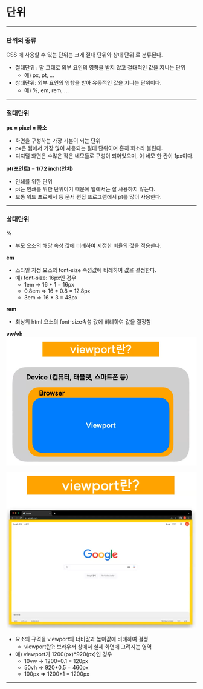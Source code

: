 # 단위

---

### 단위의 종류
CSS 에 사용할 수 있는 단위는 크게 절대 단위와 상대 단위 로 분류된다.
- 절대단위 : 말 그대로 외부 요인의 영향을 받지 않고 절대적인 값을 지니는 단위
  - 예) px, pt, ...
- 상대단위: 외부 요인의 영향을 받아 유동적인 값을 지니는 단위이다.
  - 예) %, em, rem, ...

---

### 절대단위
**px = pixel = 화소**
- 화면을 구성하는 가장 기본이 되는 단위
- px은 웹에서 가장 많이 사용되는 절대 단위이며 흔히 화소라 불린다.
- 디지털 화면은 수많은 작은 네모들로 구성이 되어있으며, 이 네모 한 칸이 1px이다.

**pt(포인트) = 1/72 inch(인치)**
- 인쇄를 위한 단위
- pt는 인쇄를 위한 단위이기 때문에 웹에서는 잘 사용하지 않는다.
- 보통 워드 프로세서 등 문서 편집 프로그램에서 pt를 많이 사용한다.

---

### 상대단위
**%**
- 부모 요소의 해당 속성 값에 비례하여 지정한 비율의 값을 적용한다.

**em**
- 스타일 지정 요소의 font-size 속성값에 비례하여 값을 결정한다.
- 예) font-size: 16px인 경우
  - 1em => 16 * 1 = 16px
  - 0.8em => 16 * 0.8 = 12.8px
  - 3em => 16 * 3 = 48px

**rem**
- 최상위 html 요소의 font-size속성 값에 비례하여 값을 결정함


**vw/vh**  
![viewport1](./imgs/viewport-1.png)

![viewport2](./imgs/viewport-2.png)

- 요소의 규격을 viewport의 너비값과 높이값에 비례하여 결정
  - viewport란?: 브라우저 상에서 실제 화면에 그려지는 영역
- 예) viewport가 1200(px)*920(px)인 경우
  - 10vw => 1200*0.1 = 120px
  - 50vh => 920*0.5 = 460px
  - 100px => 1200*1 = 1200px

---
